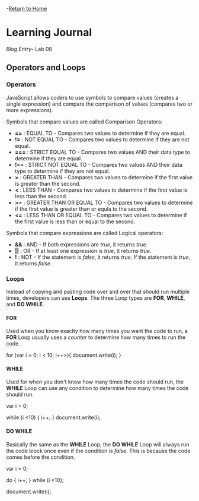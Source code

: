 -[Return to Home](/README.md)

# Learning Journal
*Blog Entry-* Lab 08

## Operators and Loops

### Operators
JavaScript allows coders to use symbols to compare values (creates a single expression) and compare the comparison of values (compares two or more expressions).  

Symbols that compare values are called Comparison Operators:

- **==** : EQUAL TO - Compares two values to determine if they are equal.
- **!=** : NOT EQUAL TO - Compares two values to determine if they are not equal.
- **===** : STRICT EQUAL TO - Compares two values AND their data type to determine if they are equal.
- **!==** : STRICT NOT EQUAL TO - Compares two values AND their data type to determine if they are not equal.
- **>** : GREATER THAN - Compares two values to determine if the first value is greater than the second.
- **<** : LESS THAN - Compares two values to determine if the first value is less than the second.
- **>=** : GREATER THAN OR EQUAL TO - Compares two values to determine if the first value is greater than or equla to the second.
- **<=** : LESS THAN OR EQUAL TO - Compares two values to determine if the first value is less than or equal to the second.

Symbols that compare expressions are called Logical operators:

- **&&** : AND - If both expressions are *true*, it returns *true*.
- **&#124;&#124;** : OR - If at least one expression is *true*, it returns *true*.
- **!** : NOT - If the statement is *false*, it returns *true*. If the statement is *true*, it returns *false*.

### Loops
Instead of copying and pasting code over and over that should run multiple times, developers can use **Loops**.  The three Loop types are **FOR**, **WHILE**, and **DO WHILE**.

#### FOR
Used when you know exaclty how many times you want the code to run, a **FOR** Loop usually uses a *counter* to determine how many times to run the code.

for (var i = 0; i < 10; i++>){
    document.write(i);
}

#### WHILE
Used for when you don't know how many times the code should run, the **WHILE** Loop can use any condition to determine how many times the code should run.

var i = 0;

while (i <10) {
    i++;
}
document.write(i);

#### DO WHILE
Basically the same as the **WHILE** Loop, the **DO WHILE** Loop will always run the code block once even if the condition is *false*.  This is because the code comes before the condition.

var i = 0;

do {
    i++;
} while (i <10);

document.write(i);